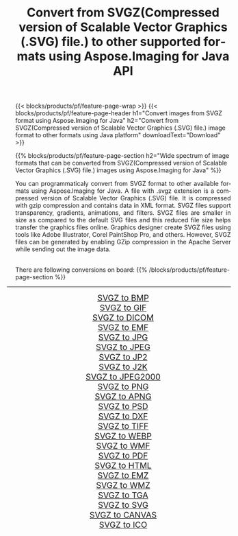 ﻿---
title: Convert from SVGZ(Compressed version of Scalable Vector Graphics (.SVG) file.) to other supported formats using Aspose.Imaging for Java API 
weight: 3920
url: /java/conversion/from/svgz/ 
lang: en
langdirlevel: 2
locales: zh-hans,ja,it,ru,de,es,fr,nl,id,lt,pl,pt,vi,tr,ko,zh-hant,ar,hi,th,sv,cs,uk,he
description: Aspose.Imaging API can easily convert from SVGZ(Compressed version of Scalable Vector Graphics (.SVG) file.) to other formats using Java platform
---

{{< blocks/products/pf/feature-page-wrap >}}
{{< blocks/products/pf/feature-page-header h1="Convert images from SVGZ format using Aspose.Imaging for Java" h2="Convert from SVGZ(Compressed version of Scalable Vector Graphics (.SVG) file.) image format to other formats using Java platform" downloadText="Download" >}}


{{% blocks/products/pf/feature-page-section  h2="Wide spectrum of image formats that can be converted from SVGZ(Compressed version of Scalable Vector Graphics (.SVG) file.) images using Aspose.Imaging for Java" %}}
<p align=justify>You can programmaticaly convert from SVGZ format to other available formats using 
Aspose.Imaging for Java. A file with .svgz extension is a compressed version of Scalable Vector Graphics (.SVG) file. It is compressed with gzip compression and contains data in XML format. SVGZ files support transparency, gradients, animations, and filters. SVGZ files are smaller in size as compared to the default SVG files and this reduced file size helps transfer the graphics files online. Graphics designer create SVGZ files using tools like Adobe Illustrator, Corel PaintShop Pro, and others. However, SVGZ files can be generated by enabling GZip compression in the Apache Server while sending out the image data.</p>
<br/>
There are following conversions on board:
{{% /blocks/products/pf/feature-page-section %}}
<div class="container-fluid productfamilypage bg-gray">
    <div class="convertypes bg-gray agp-content section">
        <div class="container">
		<hr style="margin-left:-20px;"/>
		<div class="row other-converters" style="gap: 10px;font-size: 19px;text-align:center;">
		    <div class='col-md-2 other-converter remove-lp remove-rp'><a href="/imaging/java/conversion/svgz-to-bmp/" style="padding:15px;">SVGZ to BMP</a></div><div class='col-md-2 other-converter remove-lp remove-rp'><a href="/imaging/java/conversion/svgz-to-gif/" style="padding:15px;">SVGZ to GIF</a></div><div class='col-md-2 other-converter remove-lp remove-rp'><a href="/imaging/java/conversion/svgz-to-dicom/" style="padding:15px;">SVGZ to DICOM</a></div><div class='col-md-2 other-converter remove-lp remove-rp'><a href="/imaging/java/conversion/svgz-to-emf/" style="padding:15px;">SVGZ to EMF</a></div><div class='col-md-2 other-converter remove-lp remove-rp'><a href="/imaging/java/conversion/svgz-to-jpg/" style="padding:15px;">SVGZ to JPG</a></div><div class='col-md-2 other-converter remove-lp remove-rp'><a href="/imaging/java/conversion/svgz-to-jpeg/" style="padding:15px;">SVGZ to JPEG</a></div><div class='col-md-2 other-converter remove-lp remove-rp'><a href="/imaging/java/conversion/svgz-to-jp2/" style="padding:15px;">SVGZ to JP2</a></div><div class='col-md-2 other-converter remove-lp remove-rp'><a href="/imaging/java/conversion/svgz-to-j2k/" style="padding:15px;">SVGZ to J2K</a></div><div class='col-md-2 other-converter remove-lp remove-rp'><a href="/imaging/java/conversion/svgz-to-jpeg2000/" style="padding:15px;">SVGZ to JPEG2000</a></div><div class='col-md-2 other-converter remove-lp remove-rp'><a href="/imaging/java/conversion/svgz-to-png/" style="padding:15px;">SVGZ to PNG</a></div><div class='col-md-2 other-converter remove-lp remove-rp'><a href="/imaging/java/conversion/svgz-to-apng/" style="padding:15px;">SVGZ to APNG</a></div><div class='col-md-2 other-converter remove-lp remove-rp'><a href="/imaging/java/conversion/svgz-to-psd/" style="padding:15px;">SVGZ to PSD</a></div><div class='col-md-2 other-converter remove-lp remove-rp'><a href="/imaging/java/conversion/svgz-to-dxf/" style="padding:15px;">SVGZ to DXF</a></div><div class='col-md-2 other-converter remove-lp remove-rp'><a href="/imaging/java/conversion/svgz-to-tiff/" style="padding:15px;">SVGZ to TIFF</a></div><div class='col-md-2 other-converter remove-lp remove-rp'><a href="/imaging/java/conversion/svgz-to-webp/" style="padding:15px;">SVGZ to WEBP</a></div><div class='col-md-2 other-converter remove-lp remove-rp'><a href="/imaging/java/conversion/svgz-to-wmf/" style="padding:15px;">SVGZ to WMF</a></div><div class='col-md-2 other-converter remove-lp remove-rp'><a href="/imaging/java/conversion/svgz-to-pdf/" style="padding:15px;">SVGZ to PDF</a></div><div class='col-md-2 other-converter remove-lp remove-rp'><a href="/imaging/java/conversion/svgz-to-html/" style="padding:15px;">SVGZ to HTML</a></div><div class='col-md-2 other-converter remove-lp remove-rp'><a href="/imaging/java/conversion/svgz-to-emz/" style="padding:15px;">SVGZ to EMZ</a></div><div class='col-md-2 other-converter remove-lp remove-rp'><a href="/imaging/java/conversion/svgz-to-wmz/" style="padding:15px;">SVGZ to WMZ</a></div><div class='col-md-2 other-converter remove-lp remove-rp'><a href="/imaging/java/conversion/svgz-to-tga/" style="padding:15px;">SVGZ to TGA</a></div><div class='col-md-2 other-converter remove-lp remove-rp'><a href="/imaging/java/conversion/svgz-to-svg/" style="padding:15px;">SVGZ to SVG</a></div><div class='col-md-2 other-converter remove-lp remove-rp'><a href="/imaging/java/conversion/svgz-to-canvas/" style="padding:15px;">SVGZ to CANVAS</a></div><div class='col-md-2 other-converter remove-lp remove-rp'><a href="/imaging/java/conversion/svgz-to-ico/" style="padding:15px;">SVGZ to ICO</a></div>
                </div>
        </div>
    </div>
</div>
<br/>

